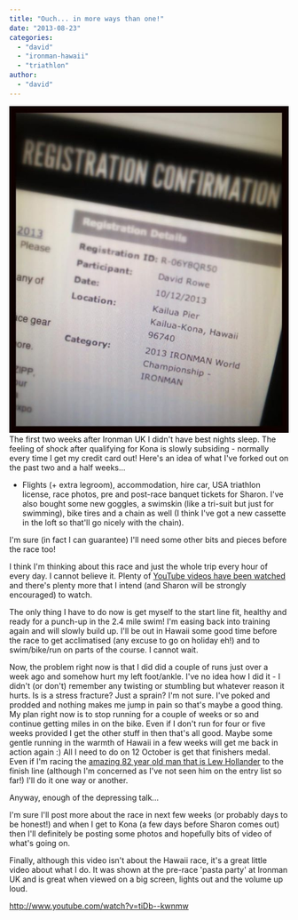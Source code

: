 ```yaml
---
title: "Ouch... in more ways than one!"
date: "2013-08-23"
categories: 
  - "david"
  - "ironman-hawaii"
  - "triathlon"
author: 
  - "david"
---
```


![2013-08-kona-registration](/images/2013/2013-08-kona-registration.jpg)The first two weeks after Ironman UK I didn't have best nights sleep. The feeling of shock after qualifying for Kona is slowly subsiding - normally every time I get my credit card out! Here's an idea of what I've forked out on the past two and a half weeks...

- Flights (+ extra legroom), accommodation, hire car, USA triathlon license, race photos, pre and post-race banquet tickets for Sharon. I've also bought some new goggles, a swimskin (like a tri-suit but just for swimming), bike tires and a chain as well (I think I've got a new cassette in the loft so that'll go nicely with the chain).

I'm sure (in fact I can guarantee) I'll need some other bits and pieces before the race too!

I think I'm thinking about this race and just the whole trip every hour of every day. I cannot believe it. Plenty of [YouTube videos have been watched](http://www.youtube.com/playlist?list=PL0q7yUyLBI2_UGxv28SHZ2jfT1977Lmw2 "Ironman Hawaii playlist - BlackLineLondon") and there's plenty more that I intend (and Sharon will be strongly encouraged) to watch.

The only thing I have to do now is get myself to the start line fit, healthy and ready for a punch-up in the 2.4 mile swim! I'm easing back into training again and will slowly build up. I'll be out in Hawaii some good time before the race to get acclimatised (any excuse to go on holiday eh!) and to swim/bike/run on parts of the course. I cannot wait.

Now, the problem right now is that I did did a couple of runs just over a week ago and somehow hurt my left foot/ankle. I've no idea how I did it - I didn't (or don't) remember any twisting or stumbling but whatever reason it hurts. Is is a stress fracture? Just a sprain? I'm not sure. I've poked and prodded and nothing makes me jump in pain so that's maybe a good thing. My plan right now is to stop running for a couple of weeks or so and continue getting miles in on the bike. Even if I don't run for four or five weeks provided I get the other stuff in then that's all good. Maybe some gentle running in the warmth of Hawaii in a few weeks will get me back in action again :) All I need to do on 12 October is get that finishers medal. Even if I'm racing the [amazing 82 year old man that is Lew Hollander](http://www.swimbikerunvideos.com/lew-hollander-sets-new-world-record-2012-hawaii-ironman/) to the finish line (although I'm concerned as I've not seen him on the entry list so far!) I'll do it one way or another.

Anyway, enough of the depressing talk...

I'm sure I'll post more about the race in next few weeks (or probably days to be honest!) and when I get to Kona (a few days before Sharon comes out) then I'll definitely be posting some photos and hopefully bits of video of what's going on.

Finally, although this video isn't about the Hawaii race, it's a great little video about what I do. It was shown at the pre-race 'pasta party' at Ironman UK and is great when viewed on a big screen, lights out and the volume up loud.

http://www.youtube.com/watch?v=tiDb--kwnmw
